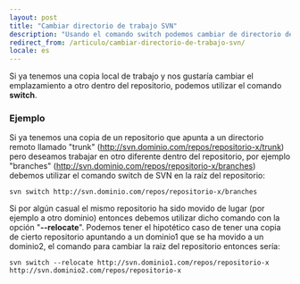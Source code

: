 ```yaml
---
layout: post
title: "Cambiar directorio de trabajo SVN"
description: "Usando el comando switch podemos cambiar de directorio de trabajo"
redirect_from: /articulo/cambiar-directorio-de-trabajo-svn/
locale: es
---
```


Si ya tenemos una copia local de trabajo y nos gustaría cambiar el emplazamiento a otro dentro del repositorio, podemos utilizar el comando **switch**.

### Ejemplo
Si ya tenemos una copia de un repositorio que apunta a un directorio remoto llamado "trunk" (http://svn.dominio.com/repos/repositorio-x/trunk) pero deseamos trabajar en otro diferente dentro del repositorio, por ejemplo "branches" (http://svn.dominio.com/repos/repositorio-x/branches) debemos utilizar el comando switch de SVN en la raíz del repositorio:


    svn switch http://svn.dominio.com/repos/repositorio-x/branches

Si por algún casual el mismo repositorio ha sido movido de lugar (por ejemplo a otro dominio) entonces debemos utilizar dicho comando con la opción "**--relocate**". Podemos tener el hipotético caso de tener una copia de cierto repositorio apuntando a un dominio1 que se ha movido a un dominio2, el comando para cambiar la raiz del repositorio entonces sería:


    svn switch --relocate http://svn.dominio1.com/repos/repositorio-x http://svn.dominio2.com/repos/repositorio-x
